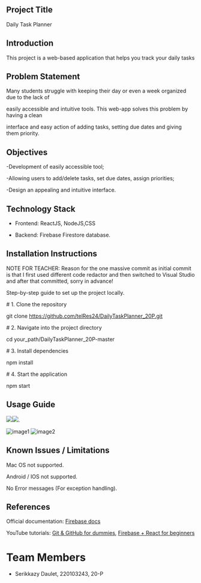 
## Project Title
Daily Task Planner
## Introduction

This project is a web-based application that helps you track your daily
tasks

## Problem Statement

Many students struggle with keeping their day or even a week organized
due to the lack of

easily accessible and intuitive tools. This web-app solves this problem
by having a clean

interface and easy action of adding tasks, setting due dates and giving
them priority.

## Objectives

-Development of easily accessible tool;

-Allowing users to add/delete tasks, set due dates, assign priorities;

-Design an appealing and intuitive interface.

## Technology Stack

-   Frontend: ReactJS, NodeJS,CSS

-   Backend: Firebase Firestore database.

## Installation Instructions 

NOTE FOR TEACHER: Reason for the one massive commit as initial commit is
that I first used different code redactor and then switched to Visual
Studio and after that committed, sorry in advance!

Step-by-step guide to set up the project locally.

\# 1. Clone the repository

git clone <https://github.com/telRes24/DailyTaskPlanner_20P.git>

\# 2. Navigate into the project directory

cd your_path/DailyTaskPlanner_20P-master

\# 3. Install dependencies

npm install

\# 4. Start the application

npm start

## Usage Guide

![](./image1.png)![](./image2.png).

![image1](https://github.com/user-attachments/assets/25d8ddf7-0a54-4752-909c-368677bd247a)
![image2](https://github.com/user-attachments/assets/5f6f0e93-7cf5-40ea-bd5e-17e530ab46ee)

## Known Issues / Limitations 

Mac OS not supported.

Android / IOS not supported.

No Error messages (For exception handling).

## References

Official documentation: [Firebase
docs](https://firebase.google.com/docs?hl=ru)

YouTube tutorials: [Git & GitHub for
dummies](https://www.youtube.com/playlist?list=PLuY6eeDuleIMtvOvJBAbakwcIdEt7IAXT),
[Firebase + React for
beginners](https://www.youtube.com/watch?v=2hR-uWjBAgw&t=13s)

# Team Members

-   Serikkazy Daulet, 220103243, 20-P


